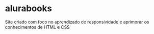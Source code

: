 # alurabooks
Site criado com foco no aprendizado de responsividade e aprimorar os conhecimentos de HTML e CSS
